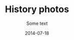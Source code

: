 ---
title: History photos
subtitle: Some text
layout: default
modal-id: 5
date: 2014-07-18
img: old-photos-of-wdco-5.jpg
thumbnail: old-photos-of-wdco-5-01.jpg
alt: image-alt
project-date: Date
client: Some text
category: Some text #1
description: Lorem ipsum dolor sit amet, usu cu alterum nominavi lobortis. At duo novum diceret. Tantas apeirian vix et, usu sanctus postulant inciderint ut, populo diceret necessitatibus in vim. Cu eum dicam feugiat noluisse.

---